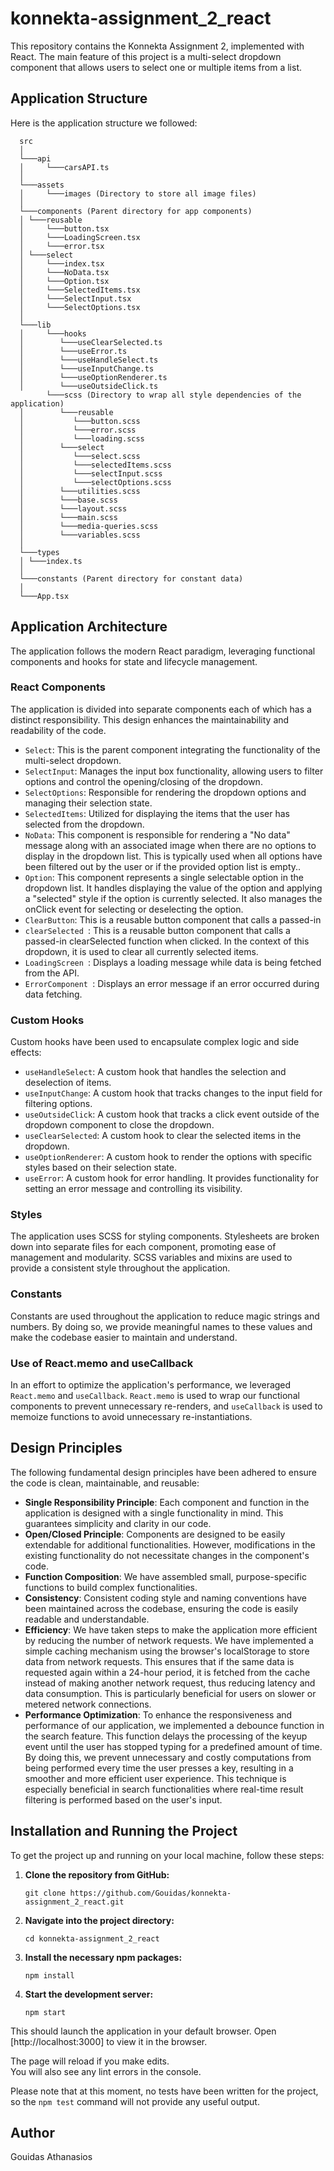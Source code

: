 # konnekta-assignment_2_react

This repository contains the Konnekta Assignment 2, implemented with React. The main feature of this project is a multi-select dropdown component that allows users to select one or multiple items from a list.

## Application Structure

Here is the application structure we followed:

      src
      │
      └───api
      │     └───carsAPI.ts
      │
      └───assets
      │     └───images (Directory to store all image files)
      │
      └───components (Parent directory for app components)
      │ └───reusable
      │     └───button.tsx
      │     └───LoadingScreen.tsx
      │     └───error.tsx
      │ └───select
      │     └───index.tsx
      │     └───NoData.tsx
      │     └───Option.tsx
      │     └───SelectedItems.tsx
      │     └───SelectInput.tsx
      │     └───SelectOptions.tsx
      │
      └───lib
      │     └───hooks
      │        └───useClearSelected.ts
      │        └───useError.ts
      │        └───useHandleSelect.ts
      │        └───useInputChange.ts
      │        └───useOptionRenderer.ts
      │        └───useOutsideClick.ts
            └───scss (Directory to wrap all style dependencies of the application)
      │        └───reusable
      │           └───button.scss
      │           └───error.scss
      │           └───loading.scss
      │        └───select
      │           └───select.scss
      │           └───selectedItems.scss
      │           └───selectInput.scss
      │           └───selectOptions.scss
      │        └───utilities.scss
      │        └───base.scss
      │        └───layout.scss
      │        └───main.scss
      │        └───media-queries.scss
      │        └───variables.scss
      │
      └───types
      │ └───index.ts
      │
      └───constants (Parent directory for constant data)
      │
      └───App.tsx

## Application Architecture

The application follows the modern React paradigm, leveraging functional components and hooks for state and lifecycle management.

### React Components

The application is divided into separate components each of which has a distinct responsibility. This design enhances the maintainability and readability of the code.

- `Select`: This is the parent component integrating the functionality of the multi-select dropdown.
- `SelectInput`: Manages the input box functionality, allowing users to filter options and control the opening/closing of the dropdown.
- `SelectOptions`: Responsible for rendering the dropdown options and managing their selection state.
- `SelectedItems`: Utilized for displaying the items that the user has selected from the dropdown.
- `NoData`: This component is responsible for rendering a "No data" message along with an associated image when there are no options to display in the dropdown list. This is typically used when all options have been filtered out by the user or if the provided option list is empty..
- `Option`: This component represents a single selectable option in the dropdown list. It handles displaying the value of the option and applying a "selected" style if the option is currently selected. It also manages the onClick event for selecting or deselecting the option.
- `ClearButton`: This is a reusable button component that calls a passed-in
- `clearSelected `: This is a reusable button component that calls a passed-in clearSelected function when clicked. In the context of this dropdown, it is used to clear all currently selected items.
- `LoadingScreen `: Displays a loading message while data is being fetched from the API.
- `ErrorComponent `: Displays an error message if an error occurred during data fetching.

### Custom Hooks

Custom hooks have been used to encapsulate complex logic and side effects:

- `useHandleSelect`: A custom hook that handles the selection and deselection of items.
- `useInputChange`: A custom hook that tracks changes to the input field for filtering options.
- `useOutsideClick`: A custom hook that tracks a click event outside of the dropdown component to close the dropdown.
- `useClearSelected`: A custom hook to clear the selected items in the dropdown.
- `useOptionRenderer`: A custom hook to render the options with specific styles based on their selection state.
- `useError`: A custom hook for error handling. It provides functionality for setting an error message and controlling its visibility.

### Styles

The application uses SCSS for styling components. Stylesheets are broken down into separate files for each component, promoting ease of management and modularity. SCSS variables and mixins are used to provide a consistent style throughout the application.

### Constants

Constants are used throughout the application to reduce magic strings and numbers. By doing so, we provide meaningful names to these values and make the codebase easier to maintain and understand.

### Use of React.memo and useCallback

In an effort to optimize the application's performance, we leveraged `React.memo` and `useCallback`. `React.memo` is used to wrap our functional components to prevent unnecessary re-renders, and `useCallback` is used to memoize functions to avoid unnecessary re-instantiations.

## Design Principles

The following fundamental design principles have been adhered to ensure the code is clean, maintainable, and reusable:

- **Single Responsibility Principle**: Each component and function in the application is designed with a single functionality in mind. This guarantees simplicity and clarity in our code.
- **Open/Closed Principle**: Components are designed to be easily extendable for additional functionalities. However, modifications in the existing functionality do not necessitate changes in the component's code.
- **Function Composition**: We have assembled small, purpose-specific functions to build complex functionalities.
- **Consistency**: Consistent coding style and naming conventions have been maintained across the codebase, ensuring the code is easily readable and understandable.
- **Efficiency**: We have taken steps to make the application more efficient by reducing the number of network requests. We have implemented a simple caching mechanism using the browser's localStorage to store data from network requests. This ensures that if the same data is requested again within a 24-hour period, it is fetched from the cache instead of making another network request, thus reducing latency and data consumption. This is particularly beneficial for users on slower or metered network connections.
- **Performance Optimization**: To enhance the responsiveness and performance of our application, we implemented a debounce function in the search feature. This function delays the processing of the keyup event until the user has stopped typing for a predefined amount of time. By doing this, we prevent unnecessary and costly computations from being performed every time the user presses a key, resulting in a smoother and more efficient user experience. This technique is especially beneficial in search functionalities where real-time result filtering is performed based on the user's input.

## Installation and Running the Project

To get the project up and running on your local machine, follow these steps:

1. **Clone the repository from GitHub:**

   ```
   git clone https://github.com/Gouidas/konnekta-assignment_2_react.git
   ```

2. **Navigate into the project directory:**

   ```
   cd konnekta-assignment_2_react
   ```

3. **Install the necessary npm packages:**

   ```
   npm install
   ```

4. **Start the development server:**

   ```
   npm start
   ```

This should launch the application in your default browser. Open [http://localhost:3000] to view it in the browser.

The page will reload if you make edits.\
You will also see any lint errors in the console.

Please note that at this moment, no tests have been written for the project, so the `npm test` command will not provide any useful output.

## Author

Gouidas Athanasios
